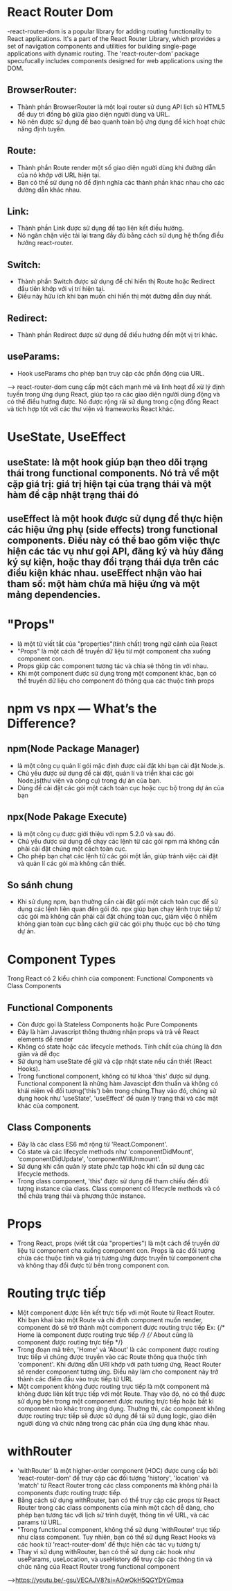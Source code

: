 # React Router Dom
-react-router-dom is  a popular library for adding routing functionality to React applications. It's a part of the React Router Library, which provides a set of navigation components and utilities for building single-page applications with dynamic routing. The 'react-router-dom' package specufucally includes components designed for web applications using the DOM.
## BrowserRouter:
- Thành phần BrowserRouter là một loại router sử dụng API lịch sử HTML5 để duy trì đồng bộ giữa giao diện người dùng và URL.
- Nó nên được sử dụng để bao quanh toàn bộ ứng dụng để kích hoạt chức năng định tuyến.

## Route:
- Thành phần Route render một số giao diện người dùng khi đường dẫn của nó khớp với URL hiện tại.
- Bạn có thể sử dụng nó để định nghĩa các thành phần khác nhau cho các đường dẫn khác nhau.

## Link:
- Thành phần Link được sử dụng để tạo liên kết điều hướng.
- Nó ngăn chặn việc tải lại trang đầy đủ bằng cách sử dụng hệ thống điều hướng react-router.

## Switch:
- Thành phần Switch được sử dụng để chỉ hiển thị Route hoặc Redirect đầu tiên khớp với vị trí hiện tại.
- Điều này hữu ích khi bạn muốn chỉ hiển thị một đường dẫn duy nhất.

## Redirect:
- Thành phần Redirect được sử dụng để điều hướng đến một vị trí khác.

## useParams:
- Hook useParams cho phép bạn truy cập các phần động của URL.

--> react-router-dom cung cấp một cách mạnh mẽ và linh hoạt để xử lý định tuyến trong ứng dụng React, giúp tạo ra các giao diện người dùng động và có thể điều hướng được. Nó được rộng rãi sử dụng trong cộng đồng React và tích hợp tốt với các thư viện và frameworks React khác.

# UseState, UseEffect
## useState: là một hook giúp bạn theo dõi trạng thái trong functional components. Nó trả về một cặp giá trị: giá trị hiện tại của trạng thái và một hàm để cập nhật trạng thái đó
## useEffect  là một hook được sử dụng để thực hiện các hiệu ứng phụ (side effects) trong functional components. Điều này có thể bao gồm việc thực hiện các tác vụ như gọi API, đăng ký và hủy đăng ký sự kiện, hoặc thay đổi trạng thái dựa trên các điều kiện khác nhau. useEffect nhận vào hai tham số: một hàm chứa mã hiệu ứng và một mảng dependencies.

# "Props"
- là một từ viết tắt của "properties"(tính chất) trong ngữ cảnh của React
- "Props" là một cách để truyền dữ liệu từ một component cha xuống component con. 
- Props giúp các component tương tác và chia sẻ thông tin với nhau.
- Khi một component được sử dụng trong một component khác, bạn có thể truyền dữ liệu cho component đó thông qua các thuộc tính props

# npm vs npx — What’s the Difference?

## npm(Node Package Manager) 
- là một công cụ quản lí gói mặc định được cài đặt khi bạn cài đặt Node.js.
- Chủ yếu được sử dụng để cài đặt, quản lí và triển khai các gói Node.js(thư viện và công cụ) trong dự án của bạn.
- Dùng để cài đặt các gói một cách toàn cục hoặc cục bộ trong dự án của bạn

## npx(Node Pakage Execute)
- là một công cụ được giới thiệu với npm 5.2.0 và sau đó.
- Chủ yếu được sử dụng để chạy các lệnh từ các gói npm mà không cần phải cài đặt chúng một cách toàn cục.
- Cho phép bạn chạt các lệnh từ các gói một lần, giúp tránh việc cài đặt và quản lí các gói mà không cần thiết.

## So sánh chung
- Khi sử dụng npm, bạn thường cần cài đặt gói một cách toàn cục để sử dụng các lệnh liên quan đến gói đó.
npx giúp bạn chạy lệnh trực tiếp từ các gói mà không cần phải cài đặt chúng toàn cục, giảm việc ô nhiễm không gian toàn cục bằng cách giữ các gói phụ thuộc cục bộ cho từng dự án.

# Component Types
Trong React có 2 kiểu chính của component: Functional Components và Class Components

## Functional Components
- Còn được gọi là Stateless Components hoặc Pure Components
- Đây là hàm Javascript thông thường nhận props và trả về React elements để render
- Không có state hoặc các lifecycle methods. Tính chất của chúng là đơn giản và dễ đọc
- Sử dụng hàm useState để giữ và cập nhật state nếu cần thiết (React Hooks).
- Trong functional component, không có từ khoá 'this' được sử dụng. Functional component là những hàm Javascipt đơn thuần và không có khái niệm về đối tượng('this') bên trong chúng.Thay vào đó, chúng sử dụng hook như 'useState', 'useEffect' để quản lý trạng thái và các mặt khác của component.
## Class Components
- Đây là các class ES6 mở rộng từ 'React.Component'.
- Có state và các lifecycle methods như 'componentDidMount', 'componentDidUpdate', 'componentWillUnmount'.
- Sử dụng khi cần quản lý state phức tạp hoặc khi cần sử dụng các lifecycle methods.
- Trong class component, 'this' được sử dụng để tham chiếu đến đối tượng instance của class. Class component có lifecycle methods và có thể chứa trạng thái và phương thức instance.

# Props
- Trong React, props (viết tắt của "properties") là một cách để truyền dữ liệu từ component cha xuống component con. Props là các đối tượng chứa các thuộc tính và giá trị tương ứng được truyền từ component cha và không thay đổi được từ bên trong component con.

# Routing trực tiếp
- Một component được liên kết trực tiếp với một Route từ React Router. Khi bạn khai báo một Route và chỉ định component muốn render, component đó sẽ trở thành một component được routing trực tiếp
Ex:   <Route exact path="/" component={Home} /> {/* Home là component được routing trực tiếp */}
      <Route path="/about" component={About} /> {/* About cũng là component được routing trực tiếp */}
- Trong đoạn mã trên, 'Home' và 'About' là các component được routing trực tiếp vì chúng được truyền vào các Route thông qua thuộc tính 'component'. Khi đường dẫn URl khớp với path tương ứng, React Router sẽ render component tương ứng. Điều này làm cho component này trở thành các điểm đầu vào trực tiếp từ URL
- Một component không được routing trực tiếp là một component mà không được liên kết trực tiếp với một Route. Thay vào đó, nó có thể được sử dụng bên trong một component được routing trực tiếp hoặc bất kì component nào khác trong ứng dụng. Thường thì, các component không được routing trực tiếp sẽ được sử dụng để tái sử dụng logic, giao diện người dùng và chức năng trong các phần của ứng dụng khác nhau.

# withRouter
- 'withRouter' là một higher-order component (HOC) được cung cấp bởi 'react-router-dom' để truy cập các đối tượng 'history', 'location' và 'match' từ React Router trong các class components mà không phải là components được routing trược tiếp.
- Bằng cách sử dụng withRouter, bạn có thể truy cập các props từ React Router trong các class components của mình một cách dễ dàng, cho phép bạn tương tác với lịch sử trình duyệt, thông tin về URL, và các params từ URL.
- "Trong functional component, không thể sử dụng 'withRouter' trực tiếp như class component. Tuy nhiên, bạn có thể sử dụng React Hooks và các hook từ 'react-router-dom' để thực hiện các tác vụ tương tự
- Thay vì sử dụng withRouter, bạn có thể sử dụng các hook như useParams, useLocation, và useHistory để truy cập các thông tin và chức năng của React Router trong functional component

-->https://youtu.be/-gsuVECAJV8?si=AOwOkH5QGYDYGmqa